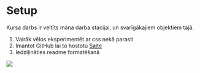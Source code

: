 # Setup
Kursa darbs ir veltīts mana darba stacijai, un svarīgākajiem objektiem tajā.
1. Vairāk vēlos eksperimentēt ar css nekā parasti
2. Imantot GitHub lai to hostotu [Saite](https://bpvg.github.io/Setup/)
3. Iedziļināties readme formatēšanā

![](https://media1.tenor.com/images/0cc171e2782c88df7a9a104baa85e591/tenor.gif?itemid=25725300)
